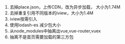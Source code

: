 1. 去掉place.json，上传CDN，改为异步加载， 大小为1.74M
2. 去掉重复引用不同版本的iview，大小为1.4M
3. iview按需引入
4. 使用lodash-es 减少包大小
5. 从node_modules中抽离出vue,vue-router,vuex
6. 抽离不是首页需要加载的第三方包